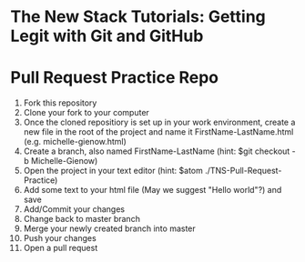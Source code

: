 # The New Stack Tutorials: Getting Legit with Git and GitHub
# Pull Request Practice Repo


1. Fork this repository
2. Clone your fork to your computer
3. Once the cloned repositiory is set up in your work environment, create a new file in the root of the project and name it FirstName-LastName.html (e.g. michelle-gienow.html)
4. Create a branch, also named FirstName-LastName (hint: $git checkout -b Michelle-Gienow)
5. Open the project in your text editor (hint: $atom ./TNS-Pull-Request-Practice)
6. Add some text to your html file (May we suggest "Hello world"?) and save
7. Add/Commit your changes
8. Change back to master branch
9. Merge your newly created branch into master
10. Push your changes
11. Open a pull request